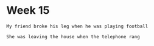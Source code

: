 # Week 15

```
My friend broke his leg when he was playing football

She was leaving the house when the telephone rang
```
